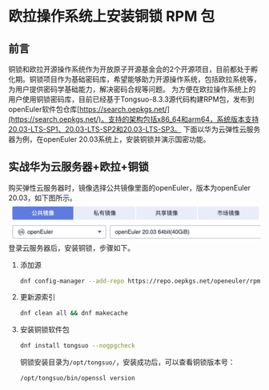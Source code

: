 # 欧拉操作系统上安装铜锁 RPM 包

## 前言

铜锁和欧拉开源操作系统作为开放原子开源基金会的2个开源项目，目前都处于孵化期。铜锁项目作为基础密码库，希望能够助力开源操作系统，包括欧拉系统等，为用户提供密码学基础能力，解决密码合规等问题。
为方便在欧拉操作系统上的用户使用铜锁密码库，目前已经基于Tongsuo-8.3.3源代码构建RPM包，发布到openEuler软件包仓库[https://search.oepkgs.net/](https://search.oepkgs.net/)。支持的架构包括x86_64和arm64，系统版本支持20.03-LTS-SP1、20.03-LTS-SP2和20.03-LTS-SP3。
下面以华为云弹性云服务器为例，在openEuler 20.03系统上，安装铜锁并演示国密功能。

## 实战华为云服务器+欧拉+铜锁

购买弹性云服务器时，镜像选择公共镜像里面的openEuler，版本为openEuler 20.03，如下图所示。
![image.png](img/image.png)
登录云服务器后，安装铜锁，步骤如下。

1. 添加源
    ```bash
    dnf config-manager --add-repo https://repo.oepkgs.net/openeuler/rpm/openEuler-20.03-LTS-SP1/extras/x86_64/
    ```

2. 更新源索引
    ```bash
    dnf clean all && dnf makecache
    ```

3. 安装铜锁软件包
    ```bash
    dnf install tongsuo --nogpgcheck
    ```
    铜锁安装目录为`/opt/tongsuo/`，安装成功后，可以查看铜锁版本号：
    ```bash
    /opt/tongsuo/bin/openssl version
    ```

